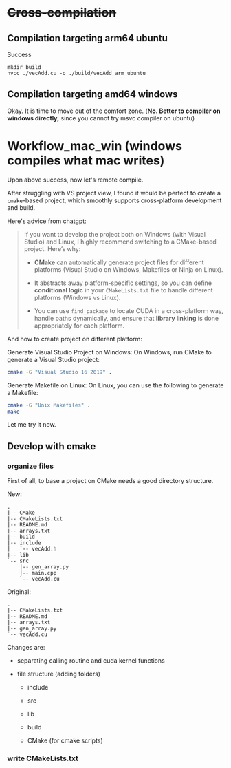 # ~~Cross-compilation~~

## Compilation targeting arm64 ubuntu

Success

```
mkdir build
nvcc ./vecAdd.cu -o ./build/vecAdd_arm_ubuntu
```

## Compilation targeting amd64 windows

Okay. It is time to move out of the comfort zone. (**No. Better to compiler on windows directly,** since you cannot try msvc compiler on ubuntu)

# Workflow_mac_win (windows compiles what mac writes)

Upon above success, now let's remote compile.

After struggling with VS project view, I found it would be perfect to create a `cmake`-based project, which smoothly supports cross-platform development and build.

Here's advice from chatgpt:

> If you want to develop the project both on Windows (with Visual Studio) and Linux, I highly recommend  switching to a CMake-based project. Here’s why:
> 
> - **CMake** can automatically generate project files for different platforms (Visual Studio on Windows, Makefiles or Ninja on Linux).
> 
> - It abstracts away platform-specific settings, so you can define **conditional logic** in your `CMakeLists.txt` file to handle different platforms (Windows vs Linux).
>
> - You can use `find_package` to locate CUDA in a cross-platform way, handle paths dynamically, and ensure that **library linking** is done appropriately for each platform.

And how to create project on different platform:

Generate Visual Studio Project on Windows: On Windows, run CMake to generate a Visual Studio project:
```bash
cmake -G "Visual Studio 16 2019" .
```
Generate Makefile on Linux: On Linux, you can use the following to generate a Makefile:
```bash
cmake -G "Unix Makefiles" .
make
```

Let me try it now.

## Develop with cmake

### organize files

First of all, to base a project on CMake needs a good directory structure.

New:

```
.
|-- CMake
|-- CMakeLists.txt
|-- README.md
|-- arrays.txt
|-- build
|-- include
|   `-- vecAdd.h
|-- lib
`-- src
    |-- gen_array.py
    |-- main.cpp
    `-- vecAdd.cu
```

Original:

```
.
|-- CMakeLists.txt
|-- README.md
|-- arrays.txt
|-- gen_array.py
`-- vecAdd.cu
```

Changes are:

- separating calling routine and cuda kernel functions

- file structure (adding folders)

    - include

    - src

    - lib

    - build

    - CMake (for cmake scripts)

### write CMakeLists.txt



